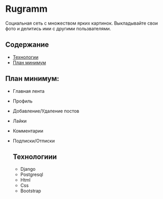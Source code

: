 # Rugramm

 Социальная сеть с множеством ярких картинок. Выкладывайте свои фото и делитись ими с другими пользвателями. 

 ## Содержание
 
- [Технологии](#технологии)
- [План минимум](#план-минимум)

 ## План минимум:

- Главная лента
- Профиль
- Добавление/Удаление постов
- Лайки
- Комментарии
- Подписки/Отписки

  ## Технологиии
  - Django
  - Postgresql
  - Html
  - Css
  - Bootstrap

  
